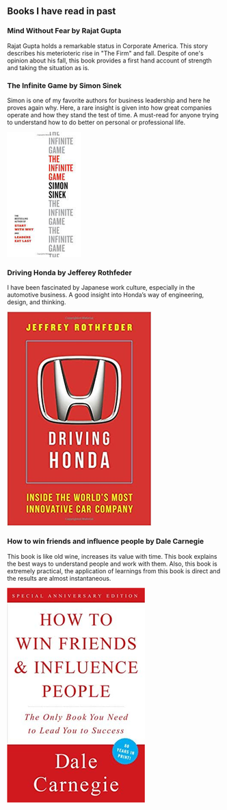 ## Books I have read in past




### Mind Without Fear by Rajat Gupta

Rajat Gupta holds a remarkable status in Corporate America. This story describes his meterioteric rise in "The Firm" and fall. Despite of one's opinion about his fall, this book provides a first hand account of strength and taking the situation as is.



### The Infinite Game by Simon Sinek

Simon is one of my favorite authors for business leadership and here he proves again why. Here, a rare insight is given into how great companies operate and how they stand the test of time. A must-read for anyone trying to understand how to do better on personal or professional life.

<img src="Book Images/The infinite game.jfif" alt="The infinite game book image" class="inline"/>

### Driving Honda by Jefferey Rothfeder

I have been fascinated by Japanese work culture, especially in the automotive business. A good insight into Honda’s way of engineering, design, and thinking.

<img src="Book Images/Driving honda.jpg" alt="Driving honda book image" class="inline"/>

### How to win friends and influence people by Dale Carnegie

This book is like old wine, increases its value with time. This book explains the best ways to understand people and work with them. Also, this book is extremely practical, the application of learnings from this book is direct and the results are almost instantaneous.

<img src="Book Images/How to win friends and influence people.jpg" alt="How to win friends and influence people book image" class="inline"/>




